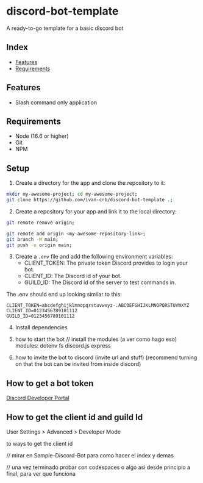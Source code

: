 # discord-bot-template
A ready-to-go template for a basic discord bot

## Index
- [Features](#features)
- [Requirements](#requirements)


## Features
- Slash command only application

## Requirements
- Node (16.6 or higher)
- Git
- NPM

## Setup

1. Create a directory for the app and clone the repository to it:
```sh
mkdir my-awesome-project; cd my-awesome-project;
git clone https://github.com/ivan-crb/discord-bot-template .;
```

2. Create a repository for your app and link it to the local directory:
```sh
git remote remove origin;

git remote add origin <my-awesome-repository-link>;
git branch -M main;
git push -u origin main;

```

3. Create a `.env` file and add the following environment variables:
    - CLIENT_TOKEN: The private token Discord provides to login your bot.
    - CLIENT_ID: The Discord id of your bot.
    - GUILD_ID: The Discord id of the server to test commands in.

The .env should end up looking similar to this:
```
CLIENT_TOKEN=abcdefghijklmnopqrstuvwxyz-.ABCDEFGHIJKLMNOPQRSTUVWXYZ
CLIENT_ID=0123456789101112
GUILD_ID=0123456789101112
```



4. Install dependencies

5. how to start the bot
// install the modules (a ver como hago eso)
modules:
dotenv
fs
discord.js
express

6. how to invite the bot to discord (invite url and stuff)
   (recommend turning on that the bot can be invited from inside discord)

## How to get a bot token

[Discord Developer Portal](https://discord.com/developers/applications)

## How to get the client id and guild Id

User Settings > Advanced > Developer Mode


to ways to get the client id


// mirar en Sample-Discord-Bot para como hacer el index y demas


// una vez terminado probar con codespaces o algo asi desde principio a final, para ver que funciona

